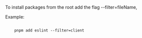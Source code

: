 To install packages from the root add the flag --filter=fileName,

Example:

<code>
    pnpm add eslint --filter=client
</code>